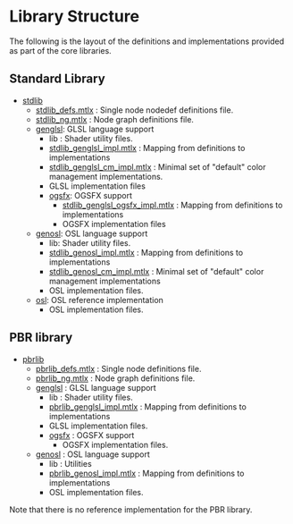 # Library Structure

The following is the layout of the definitions and implementations provided as part of the core libraries.

## Standard Library
-   [stdlib](stdlib)
    - [stdlib_defs.mtlx](stdlib/stdlib_defs.mtlx) : Single node nodedef definitions file.
    - [stdlib_ng.mtlx](stdlib/stdlib_ng.mtlx) :  Node graph definitions file.
    -   [genglsl](stdlib/genglsl): GLSL language support
        -   lib : Shader utility files.
        - [stdlib_genglsl_impl.mtlx](stdlib/genglsl/stdlib_genglsl_impl.mtlx) : Mapping from definitions to implementations
        - [stdlib_genglsl_cm_impl.mtlx](stdlib/genglsl/stdlib_genglsl_cm_impl.mtlx) : Minimal set of "default" color management implementations.
        -   GLSL implementation files
        -   [ogsfx](stdlib/genglsl/ogsfx): OGSFX support
            - [stdlib_genglsl_ogsfx_impl.mtlx](stdlib/genglsl/ogsfx/stdlib_genglsl_ogsfx_impl.mtlx) : Mapping from definitions to implementations
            -   OGSFX implementation files
    -   [genosl](stdlib/genosl): OSL language support
        -   lib: Shader utility files.
        - [stdlib_genosl_impl.mtlx](stdlib/genosl/stdlib_genosl_impl.mtlx) : Mapping from definitions to implementations
        - [stdlib_genosl_cm_impl.mtlx](stdlib/genosl/stdlib_genosl_cm_impl.mtlx) : Minimal set of "default" color management implementations
        -  OSL implementation files.
    -   [osl](stdlib/osl): OSL reference implementation
        -  OSL implementation files.

## PBR library
-   [pbrlib](pbrlib)
    - [pbrlib_defs.mtlx](pbrlib/pbrlib_defs.mtlx) : Single node definitions file.
    - [pbrlib_ng.mtlx](pbrlib/pbrlib_ng.mtlx) : Node graph definitions file.
    -   [genglsl](pbrlib/genglsl) : GLSL language support
        - lib : Shader utility files.
        - [pbrlib_genglsl_impl.mtlx](pbrlib/genglsl/pbrlib_genglsl_impl.mtlx) : Mapping from definitions to implementations
        -   GLSL implementation files.
        -   [ogsfx](pbrlib/genglsl/ogsfx) : OGSFX support
            - OGSFX implementation files.
    -   [genosl](pbrlib/genosl) : OSL language support
        -   lib : Utilities
        - [pbrlib_genosl_impl.mtlx](pbrlib/genosl/pbrlib_genosl_impl.mtlx) : Mapping from definitions to implementations
        -   OSL implementation files.

Note that there is no reference implementation for the PBR library.
